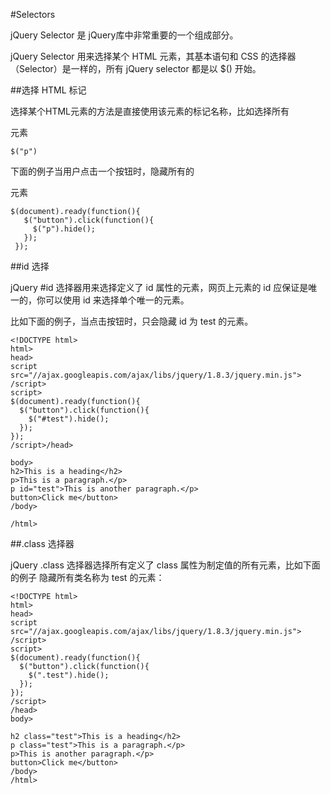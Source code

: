 #Selectors

jQuery Selector 是 jQuery库中非常重要的一个组成部分。

jQuery Selector 用来选择某个 HTML 元素，其基本语句和 CSS 的选择器（Selector）是一样的，所有 jQuery selector 都是以 $() 开始。

##选择 HTML 标记

选择某个HTML元素的方法是直接使用该元素的标记名称，比如选择所有 <p> 元素

```
$("p")
```

下面的例子当用户点击一个按钮时，隐藏所有的

元素

```
$(document).ready(function(){
   $("button").click(function(){
     $("p").hide();
   });
 });
```

##id 选择

jQuery #id 选择器用来选择定义了 id 属性的元素，网页上元素的 id 应保证是唯一的，你可以使用 id 来选择单个唯一的元素。

比如下面的例子，当点击按钮时，只会隐藏 id 为 test 的元素。

```
<!DOCTYPE html>
html>
head>
script src="//ajax.googleapis.com/ajax/libs/jquery/1.8.3/jquery.min.js">
/script>
script>
$(document).ready(function(){
  $("button").click(function(){
    $("#test").hide();
  });
});
/script>/head>

body>
h2>This is a heading</h2>
p>This is a paragraph.</p>
p id="test">This is another paragraph.</p>
button>Click me</button>
/body>

/html>
```

##.class 选择器

jQuery .class 选择器选择所有定义了 class 属性为制定值的所有元素，比如下面的例子 隐藏所有类名称为 test 的元素：

```
<!DOCTYPE html>
html>
head>
script src="//ajax.googleapis.com/ajax/libs/jquery/1.8.3/jquery.min.js">
/script>
script>
$(document).ready(function(){
  $("button").click(function(){
    $(".test").hide();
  });
});
/script>
/head>
body>

h2 class="test">This is a heading</h2>
p class="test">This is a paragraph.</p>
p>This is another paragraph.</p>
button>Click me</button>
/body>
/html>
```


